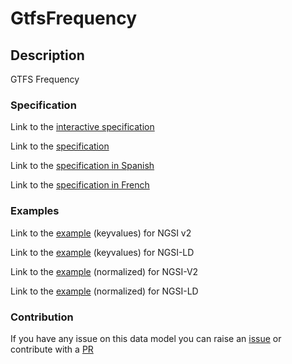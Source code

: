 # GtfsFrequency

## Description 

GTFS Frequency
### Specification

Link to the [interactive specification](https://swagger.lab.fiware.org/?url=https://smart-data-models.github.io/dataModel.UrbanMobility/GtfsFrequency/swagger.yaml)

Link to the [specification](https://github.com/smart-data-models/dataModel.UrbanMobility/blob/master/GtfsFrequency/doc/spec.md)

Link to the [specification in Spanish](https://github.com/smart-data-models/dataModel.UrbanMobility/blob/master/GtfsFrequency/doc/spec_ES.md)

Link to the [specification in French](https://github.com/smart-data-models/dataModel.UrbanMobility/blob/master/GtfsFrequency/doc/spec_FR.md)
### Examples

Link to the [example](https://smart-data-models.github.io/dataModel.UrbanMobility/GtfsFrequency/examples/example.json) (keyvalues) for NGSI v2

Link to the [example](https://smart-data-models.github.io/dataModel.UrbanMobility/GtfsFrequency/examples/example.jsonld) (keyvalues) for NGSI-LD

Link to the [example](https://smart-data-models.github.io/dataModel.UrbanMobility/GtfsFrequency/examples/example-normalized.json) (normalized) for NGSI-V2

Link to the [example](https://smart-data-models.github.io/dataModel.UrbanMobility/GtfsFrequency/examples/example-normalized.jsonld) (normalized) for NGSI-LD
### Contribution

 If you have any issue on this data model you can raise an [issue](https://github.com/smart-data-models/dataModel.UrbanMobility/issues)  or contribute with a [PR](https://github.com/smart-data-models/dataModel.UrbanMobility/pulls)